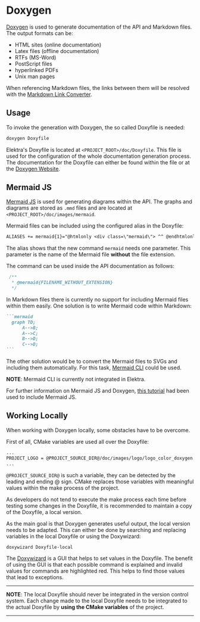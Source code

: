 # Doxygen

[Doxygen](https://www.doxygen.nl/) is used to generate documentation of the API and Markdown files.
The output formats can be:

- HTML sites (online documentation)
- Latex files (offline documentation)
- RTFs (MS-Word)
- PostScript files
- hyperlinked PDFs
- Unix man pages

When referencing Markdown files, the links between them will be resolved with the
[Markdown Link Converter](/doc/markdownlinkconverter/README.md).

## Usage

To invoke the generation with Doxygen, the so called Doxyfile is needed:

```sh
doxygen Doxyfile
```

Elektra's Doxyfile is located at `<PROJECT_ROOT>/doc/Doxyfile`.
This file is used for the configuration of the whole documentation generation process.
The documentation for the Doxyfile can either be found within the file or at the
[Doxygen Website](https://www.doxygen.nl/manual/config.html).

## Mermaid JS

[Mermaid JS](https://mermaid.js.org/) is used for generating diagrams within the API.
The graphs and diagrams are stored as `.mmd` files and are located at `<PROJECT_ROOT>/doc/images/mermaid`.

Mermaid files can be included using the configured alias in the Doxyfile:

```doxygen
ALIASES += mermaid{1}="@htmlonly <div class=\"mermaid\"> ^^ @endhtmlonly @htmlinclude \"\1.mmd\" @htmlonly ^^ </div> @endhtmlonly"
```

The alias shows that the new command `mermaid` needs one parameter. This parameter is the name of the
Mermaid file **without** the file extension.

The command can be used inside the API documentation as follows:

```doxygen
 /**
  * @mermaid{FILENAME_WITHOUT_EXTENSION}
  */
```

In Markdown files there is currently no support for including Mermaid files within them easily.
One solution is to write Mermaid code within Markdown:

~~~markdown
```mermaid
  graph TD;
      A-->B;
      A-->C;
      B-->D;
      C-->D;
```
~~~

The other solution would be to convert the Mermaid files to SVGs and including them automatically.
For this task, [Mermaid CLI](https://github.com/mermaid-js/mermaid-cli) could be used.

**NOTE**: Mermaid CLI is currently not integrated in Elektra.

For further information on Mermaid JS and Doxygen, [this tutorial](https://github.com/tttapa/doxygen-mermaid)
had been used to include Mermaid JS.

## Working Locally

When working with Doxygen locally, some obstacles have to be overcome.

First of all, CMake variables are used all over the Doxyfile:

```doxygen
...
PROJECT_LOGO = @PROJECT_SOURCE_DIR@/doc/images/logo/logo_color_doxygen.svg
...
```

`@PROJECT_SOURCE_DIR@` is such a variable, they can be detected by the leading and ending @ sign.
CMake replaces those variables with meaningful values within the make process of the project.

As developers do not tend to execute the make process each time before testing some changes in the Doxyfile,
it is recommended to maintain a copy of the Doxyfile, a local version.

As the main goal is that Doxygen generates useful output, the local version needs to be adapted.
This can either be done by searching and replacing variables in the local Doxyfile or using the Doxywizard:

```sh
doxywizard Doxyfile-local
```

The [Doxywizard](https://www.doxygen.nl/manual/doxywizard_usage.html) is a GUI that helps to set values in the Doxyfile.
The benefit of using the GUI is that each possible command is explained and invalid values for commands are highlighted
red. This helps to find those values that lead to exceptions.

___
**NOTE**: The local Doxyfile should never be integrated in the version control system. Each change made to the local
Doxyfile needs to be integrated to the actual Doxyfile by **using the CMake variables** of the project.
___


